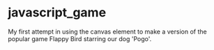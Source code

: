 # javascript_game

My first attempt in using the canvas element to make a version of the popular game Flappy Bird starring our dog 'Pogo'.
